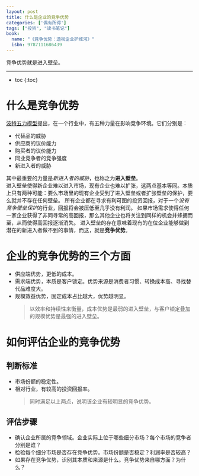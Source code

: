 ```yaml
---
layout: post
title: 什么是企业的竞争优势
categories: ['偶有所得']
tags: ["投资", "读书笔记"]
book:
  name: "《竞争优势：透视企业护城河》"
  isbn: 9787111686439
---
```


竞争优势就是进入壁垒。

<!--more-->

---

- toc
{:toc}

# 什么是竞争优势

[波特五力模型](https://zh.wikipedia.org/wiki/五力分析)提出，在一个行业中，有五种力量在影响竞争环境。它们分别是：

- 代替品的威胁
- 供应商的议价能力
- 购买者的议价能力
- 同业竞争者的竞争强度
- 新进入者的威胁

其中最重要的力量是*新进入者的威胁*，也称之为**进入壁垒**。  
进入壁垒使得新企业难以进入市场，现有企业也难以扩张，这两点基本等同。本质上只有两种可能：要么市场里的现有企业受到了进入壁垒或者扩张壁垒的保护，要么就并不存在任何壁垒。
所有企业都在寻求有利可图的投资回报，对于一个*没有竞争壁垒保护*的行业，回报将会被压低至几乎没有利润。 如果市场需求使得任何一家企业获得了非同寻常的高回报，那么其他企业也将关注到同样的机会并蜂拥而至，从而使得高回报逐渐消失。
进入壁垒的存在意味着现有的在位企业能够做到潜在的新进入者做不到的事情，而这，就是**竞争优势**。

# 企业的竞争优势的三个方面

- 供应端优势，更低的成本。
- 需求端优势，本质是客户锁定。优势来源是消费者习惯、转换成本高、寻找替代品难度大。
- 规模效益优势，固定成本占比越大，优势越明显。
  > 以效率和持续性来衡量，成本优势是最弱的进入壁垒，与客户锁定叠加的规模优势是最强的进入壁垒。

# 如何评估企业的竞争优势

## 判断标准

- 市场份额的稳定性。
- 相对行业，有较高的投资回报率。
  > 同时满足以上两点，说明该企业有较明显的竞争优势。

## 评估步骤

- 确认企业所属的竞争领域。企业实际上位于哪些细分市场？每个市场的竞争者分别是谁？
- 检验每个细分市场是否存在竞争优势。市场份额是否稳定？利润率是否较高？
- 如果存在竞争优势，识别其本质和来源是什么。竞争优势来自哪方面？为什么？

